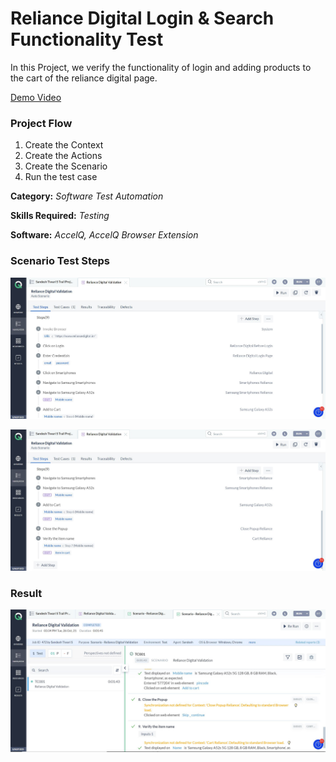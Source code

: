 # Reliance Digital Login & Search Functionality Test

In this Project, we verify the functionality of login and adding products to the cart of the reliance digital page.

[Demo Video](https://youtu.be/5p6oTimT508)


### Project Flow

1. Create the Context
2. Create the Actions 
3. Create the Scenario 
4. Run the test case

**Category:** _Software Test Automation_

**Skills Required:** _Testing_

**Software:** _AccelQ,_ _AccelQ Browser Extension_

### Scenario Test Steps

![s1](https://github.com/sandeshtiwari16/reliance-digital/blob/main/Screenshots/ScenarioSteps1.JPG)

![s2](https://github.com/sandeshtiwari16/reliance-digital/blob/main/Screenshots/ScenarioSteps2.JPG)

### Result

![result](https://github.com/sandeshtiwari16/reliance-digital/blob/main/Screenshots/TestCaseResult.JPG)
